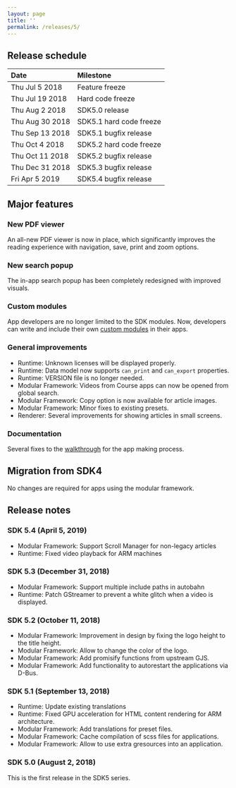 ```yaml
---
layout: page
title: ''
permalink: /releases/5/
---
```


## Release schedule ##

| Date            | Milestone
|:----------------|:---------
| Thu Jul 5 2018  | Feature freeze
| Thu Jul 19 2018 | Hard code freeze
| Thu Aug 2 2018  | SDK5.0 release
| Thu Aug 30 2018 | SDK5.1 hard code freeze
| Thu Sep 13 2018 | SDK5.1 bugfix release
| Thu Oct 4 2018  | SDK5.2 hard code freeze
| Thu Oct 11 2018 | SDK5.2 bugfix release
| Thu Dec 31 2018 | SDK5.3 bugfix release
| Fri Apr 5 2019  | SDK5.4 bugfix release

## Major features ##

### New PDF viewer ###
An all-new PDF viewer is now in place, which significantly improves the reading experience with navigation, save, print and zoom options.

### New search popup ###
The in-app search popup has been completely redesigned with improved visuals.

### Custom modules ###
App developers are no longer limited to the SDK modules. Now, developers can write and include their own [custom modules](http://endlessm.github.io/eos-knowledge-lib/docs/5/concepts/custom_modules.html) in their apps.

### General improvements ###

- Runtime: Unknown licenses will be displayed properly.
- Runtime: Data model now supports `can_print` and `can_export` properties.
- Runtime: VERSION file is no longer needed.
- Modular Framework: Videos from Course apps can now be opened from global search.
- Modular Framework: Copy option is now available for article images.
- Modular Framework: Minor fixes to existing presets.
- Renderer: Several improvements for showing articles in small screens.

### Documentation ###
Several fixes to the [walkthrough](http://endlessm.github.io/eos-knowledge-lib/docs/5/tutorial/index.html) for the app making process.

## Migration from SDK4 ##
No changes are required for apps using the modular framework.

## Release notes ##

### SDK 5.4 (April 5, 2019) ###
- Modular Framework: Support Scroll Manager for non-legacy articles
- Runtime: Fixed video playback for ARM machines

### SDK 5.3 (December 31, 2018) ###
- Modular Framework: Support multiple include paths in autobahn
- Runtime: Patch GStreamer to prevent a white glitch when a video is displayed.

### SDK 5.2 (October 11, 2018) ###
- Modular Framework: Improvement in design by fixing the logo height to the title height.
- Modular Framework: Allow to change the color of the logo.
- Modular Framework: Add promisify functions from upstream GJS.
- Modular Framework: Add functionality to autorestart the applications via D-Bus.

### SDK 5.1 (September 13, 2018) ###
- Runtime: Update existing translations
- Runtime: Fixed GPU acceleration for HTML content rendering for ARM architecture.
- Modular Framework: Add translations for preset files.
- Modular Framework: Cache compilation of scss files for applications.
- Modular Framework: Allow to use extra gresources into an application.

### SDK 5.0 (August 2, 2018) ###
This is the first release in the SDK5 series.
